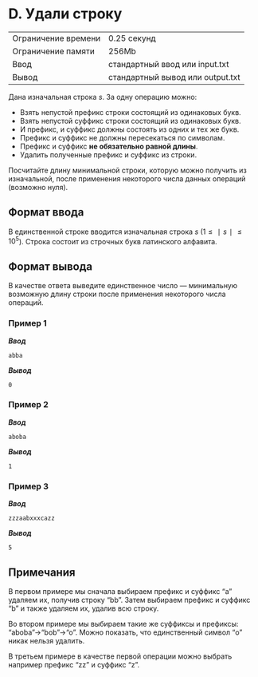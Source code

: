 # D. Удали строку

|                   |                                |
|-------------------|--------------------------------|
|Ограничение времени|0.25 секунд                     |
|Ограничение памяти |256Mb                           |
|Ввод               |стандартный ввод или input.txt  |
|Вывод              |стандартный вывод или output.txt|

Дана изначальная строка $s$. За одну операцию можно:

- Взять непустой префикс строки состоящий из одинаковых букв.
- Взять непустой суффикс строки состоящий из одинаковых букв.
- И префикс, и суффикс должны состоять из одних и тех же букв.
- Префикс и суффикс не должны пересекаться по символам.
- Префикс и суффикс **не обязательно равной длины**.
- Удалить полученные префикс и суффикс из строки.

Посчитайте длину минимальной строки, которую можно получить из изначальной, после применения некоторого числа данных операций (возможно нуля).

## Формат ввода

В единственной строке вводится изначальная строка $s$ ($1≤∣s∣≤10^{5}$). Строка состоит из строчных букв латинского алфавита.

## Формат вывода

В качестве ответа выведите единственное число — минимальную возможную длину строки после применения некоторого числа операций.

### Пример 1

***Ввод***

```text
abba
```

***Вывод***

```text
0
```

### Пример 2

***Ввод***

```text
aboba
```

***Вывод***

```text
1
```

### Пример 3

***Ввод***

```text
zzzaabxxxcazz
```

***Вывод***

```text
5
```

## Примечания

В первом примере мы сначала выбираем префикс и суффикс “a” удаляем их, получив строку “bb”. Затем выбираем префикс и суффикс “b” и также удаляем их, удалив всю строку.

Во втором примере мы выбираем такие же суффиксы и префиксы: “aboba”$→$“bob”$→$“o”. Можно показать, что единственный символ “o” никак нельзя удалить.

В третьем примере в качестве первой операции можно выбрать например префикс “zz” и суффикс “z”.
